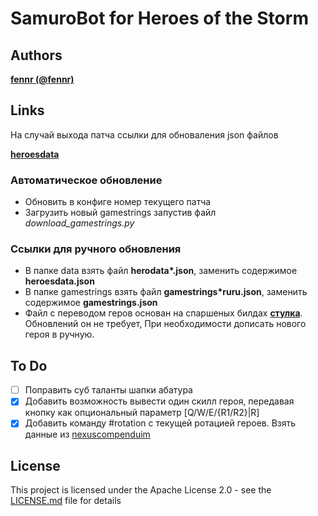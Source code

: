 # SamuroBot for Heroes of the Storm

## Authors

 **[fennr (@fennr)](fennr.github.io/)**

## Links

На случай выхода патча ссылки для обноваления json файлов

 **[heroesdata](https://github.com/HeroesToolChest/heroes-data/tree/master/heroesdata)**
### Автоматическое обновление
* Обновить в конфиге номер текущего патча
* Загрузить новый gamestrings запустив файл *download_gamestrings.py*
### Ссылки для ручного обновления
* В папке data взять файл __herodata*.json__, заменить содержимое **heroesdata.json**
* В папке gamestrings взять файл __gamestrings*ruru.json__, заменить содержимое **gamestrings.json**
* Файл с переводом геров основан на спаршеных билдах **[стулка](https://vk.com/@st_lk-builds-roles)**. Обновлений он не требует, При необходимости дописать нового героя в ручную.

## To Do

- [ ] Поправить суб таланты шапки абатура
- [x] Добавить возможность вывести один скилл героя, передавая кнопку как опциональный параметр [Q/W/E/{R1/R2}|R]
- [x] Добавить команду #rotation с текущей ротацией героев. Взять данные из [nexuscompenduim](https://nexuscompendium.com/api/currently/herorotation)

## License

This project is licensed under the Apache License 2.0 - see the [LICENSE.md](LICENSE.md) file for details
